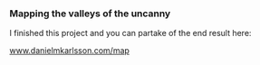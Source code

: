 ### Mapping the valleys of the uncanny

I finished this project and you can partake of the end result here:

www.danielmkarlsson.com/map
